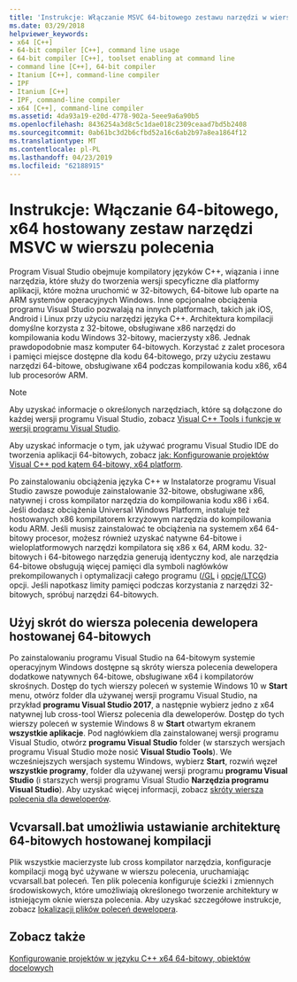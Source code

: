 ```yaml
---
title: 'Instrukcje: Włączanie MSVC 64-bitowego zestawu narzędzi w wierszu polecenia'
ms.date: 03/29/2018
helpviewer_keywords:
- x64 [C++]
- 64-bit compiler [C++], command line usage
- 64-bit compiler [C++], toolset enabling at command line
- command line [C++], 64-bit compiler
- Itanium [C++], command-line compiler
- IPF
- Itanium [C++]
- IPF, command-line compiler
- x64 [C++], command-line compiler
ms.assetid: 4da93a19-e20d-4778-902a-5eee9a6a90b5
ms.openlocfilehash: 8436254a3d8c5c1dae018c2309ceaad7bd5b2408
ms.sourcegitcommit: 0ab61bc3d2b6cfbd52a16c6ab2b97a8ea1864f12
ms.translationtype: MT
ms.contentlocale: pl-PL
ms.lasthandoff: 04/23/2019
ms.locfileid: "62188915"
---
```

# <a name="how-to-enable-a-64-bit-x64-hosted-msvc-toolset-on-the-command-line"></a>Instrukcje: Włączanie 64-bitowego, x64 hostowany zestaw narzędzi MSVC w wierszu polecenia

Program Visual Studio obejmuje kompilatory języków C++, wiązania i inne narzędzia, które służy do tworzenia wersji specyficzne dla platformy aplikacji, które można uruchomić w 32-bitowych, 64-bitowe lub oparte na ARM systemów operacyjnych Windows. Inne opcjonalne obciążenia programu Visual Studio pozwalają na innych platformach, takich jak iOS, Android i Linux przy użyciu narzędzi języka C++. Architektura kompilacji domyślne korzysta z 32-bitowe, obsługiwane x86 narzędzi do kompilowania kodu Windows 32-bitowy, macierzysty x86. Jednak prawdopodobnie masz komputer 64-bitowych. Korzystać z zalet procesora i pamięci miejsce dostępne dla kodu 64-bitowego, przy użyciu zestawu narzędzi 64-bitowe, obsługiwane x64 podczas kompilowania kodu x86, x64 lub procesorów ARM.

> [!NOTE]
> Aby uzyskać informacje o określonych narzędziach, które są dołączone do każdej wersji programu Visual Studio, zobacz [Visual C++ Tools i funkcje w wersji programu Visual Studio](../overview/visual-cpp-tools-and-features-in-visual-studio-editions.md).
>
> Aby uzyskać informacje o tym, jak używać programu Visual Studio IDE do tworzenia aplikacji 64-bitowych, zobacz [jak: Konfigurowanie projektów Visual C++ pod kątem 64-bitowy, x64 platform](how-to-configure-visual-cpp-projects-to-target-64-bit-platforms.md).

Po zainstalowaniu obciążenia języka C++ w Instalatorze programu Visual Studio zawsze powoduje zainstalowanie 32-bitowe, obsługiwane x86, natywnej i cross kompilator narzędzia do kompilowania kodu x86 i x64. Jeśli dodasz obciążenia Universal Windows Platform, instaluje też hostowanych x86 kompilatorem krzyżowym narzędzia do kompilowania kodu ARM. Jeśli musisz zainstalować te obciążenia na systemem x64 64-bitowy procesor, możesz również uzyskać natywne 64-bitowe i wieloplatformowych narzędzi kompilatora się x86 x 64, ARM kodu. 32-bitowych i 64-bitowego narzędzia generują identyczny kod, ale narzędzia 64-bitowe obsługują więcej pamięci dla symboli nagłówków prekompilowanych i optymalizacji całego programu ([/GL](reference/gl-whole-program-optimization.md) i [opcję/LTCG](reference/ltcg-link-time-code-generation.md)) opcji. Jeśli napotkasz limity pamięci podczas korzystania z narzędzi 32-bitowych, spróbuj narzędzi 64-bitowych.

## <a name="use-a-64-bit-hosted-developer-command-prompt-shortcut"></a>Użyj skrót do wiersza polecenia dewelopera hostowanej 64-bitowych

Po zainstalowaniu programu Visual Studio na 64-bitowym systemie operacyjnym Windows dostępne są skróty wiersza polecenia dewelopera dodatkowe natywnych 64-bitowe, obsługiwane x64 i kompilatorów skrośnych. Dostęp do tych wierszy poleceń w systemie Windows 10 w **Start** menu, otwórz folder dla używanej wersji programu Visual Studio, na przykład **programu Visual Studio 2017**, a następnie wybierz jedno z x64 natywnej lub cross-tool Wiersz polecenia dla deweloperów. Dostęp do tych wierszy poleceń w systemie Windows 8 w **Start** otwartym ekranem **wszystkie aplikacje**. Pod nagłówkiem dla zainstalowanej wersji programu Visual Studio, otwórz **programu Visual Studio** folder (w starszych wersjach programu Visual Studio może nosić **Visual Studio Tools**). We wcześniejszych wersjach systemu Windows, wybierz **Start**, rozwiń węzeł **wszystkie programy**, folder dla używanej wersji programu **programu Visual Studio** (i starszych wersji programu Visual Studio  **Narzędzia programu Visual Studio**). Aby uzyskać więcej informacji, zobacz [skróty wiersza polecenia dla deweloperów](building-on-the-command-line.md#developer_command_prompt_shortcuts).

## <a name="use-vcvarsallbat-to-set-a-64-bit-hosted-build-architecture"></a>Vcvarsall.bat umożliwia ustawianie architekturę 64-bitowych hostowanej kompilacji

Plik wszystkie macierzyste lub cross kompilator narzędzia, konfiguracje kompilacji mogą być używane w wierszu polecenia, uruchamiając vcvarsall.bat poleceń. Ten plik polecenia konfiguruje ścieżki i zmiennych środowiskowych, które umożliwiają określonego tworzenie architektury w istniejącym oknie wiersza polecenia. Aby uzyskać szczegółowe instrukcje, zobacz [lokalizacji plików poleceń dewelopera](building-on-the-command-line.md#developer_command_file_locations).

## <a name="see-also"></a>Zobacz także

[Konfigurowanie projektów w języku C++ x64 64-bitowy, obiektów docelowych](configuring-programs-for-64-bit-visual-cpp.md)<br/>
